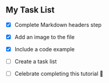 ## My Task List

- [x] Complete Markdown headers step
- [x] Add an image to the file
- [x] Include a code example
- [ ] Create a task list
- [ ] Celebrate completing this tutorial 🎉



